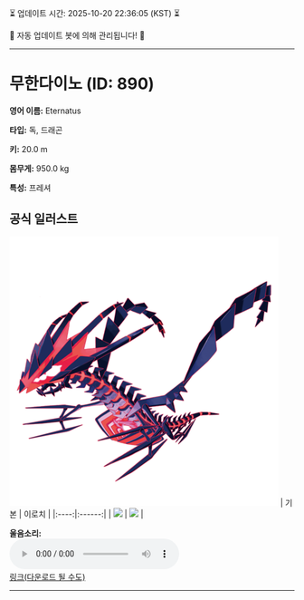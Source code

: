 
⏳ 업데이트 시간: 2025-10-20 22:36:05 (KST) ⏳

🤖 자동 업데이트 봇에 의해 관리됩니다! 🤖

---

# 무한다이노 (ID: 890)
**영어 이름:** Eternatus

**타입:** 독, 드래곤

**키:** 20.0 m

**몸무게:** 950.0 kg

**특성:** 프레셔

## 공식 일러스트
![](https://raw.githubusercontent.com/PokeAPI/sprites/master/sprites/pokemon/other/official-artwork/890.png)
| 기본 | 이로치 |
|:----:|:------:|
| <img src="http://play.pokemonshowdown.com/sprites/ani/eternatus.gif" width="200"> | <img src="http://play.pokemonshowdown.com/sprites/ani-shiny/eternatus.gif" width="200"> |

**울음소리:**<br><audio controls src="https://raw.githubusercontent.com/PokeAPI/cries/main/cries/pokemon/latest/890.ogg"></audio><br> [링크(다운로드 될 수도)](https://raw.githubusercontent.com/PokeAPI/cries/main/cries/pokemon/latest/890.ogg)


---
